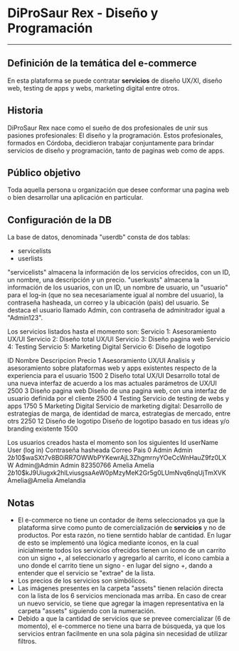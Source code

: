 # DiProSaur Rex - Diseño y Programación
---
## Definición de la temática del e-commerce
En esta plataforma se puede contratar **servicios** de diseño UX/XI, diseño web, testing de apps y webs, marketing digital entre otros.

## Historia
DiProSaur Rex nace como el sueño de dos profesionales de unir sus pasiones profesionales: El diseño y la programación.
Estos profesionales, formados en Córdoba, decidieron trabajar conjuntamente para brindar servicios de diseño y programación, tanto de paginas web como de apps.

## Público objetivo 
Toda aquella persona u organización que desee conformar una pagina web o bien desarrollar una aplicación en particular.

## Configuración de la DB
La base de datos, denominada "userdb" consta de dos tablas:
- servicelists
- userlists

"servicelists" almacena la información de los servicios ofrecidos, con un ID, un nombre, una descripción y un precio.
"userkusts" almacena la información de los usuarios, con un ID, un nombre de usuario, un "usuario" para el log-in (que no sea necesariamente igual al nombre del usuario), la contraseña hasheada, un correo y la ubicación (pais) del usuario. Se destaca el usuario llamado Admin, con contraseña de adminitrador igual a "Admin123". 

Los servicios listados hasta el momento son:
Servicio 1: Asesoramiento UX/UI
Servicio 2: Diseño total UX/UI
Servicio 3: Diseño pagina web
Servicio 4: Testing
Servicio 5: Marketing Digital
Servicio 6: Diseño de logotipo

ID  Nombre              Descripcion                                                                                                                     Precio
1	Asesoramiento UX/UI	Analisis y asesoramiento sobre plataformas web y apps existentes respecto de la experiencia para el usuario	                    1500
2	Diseño total UX/UI	Desarrollo total de una nueva interfaz de acuerdo a los mas actuales parámetros de UX/UI	                                    2500
3	Diseño pagina web	Diseño de una pagina web, con una interfaz de usuario definida por el cliente	                                                2500
4	Testing	Servicio de testing de webs y apps	                                                                                                        1750
5	Marketing Digital	Servicio de marketing digital: Desarrollo de estrategias de marga, de identidad de marca, estrategias de mercado, entre otrs	2250
12	Diseño de logotipo	Diseño de logotipo basado en tus ideas y/o branding existente 	                                                                1500

Los usuarios creados hasta el momento son los siguientes
Id          userName    User (log in)   Contraseña hasheada                                             Correo          Pais
0	        Admin	    Admin	        $2b$10$waSXt7v8B0iRR7OWWbPYKewrAjL3ZhgmrnyYOeCcWnHauZ9fz0LXW	Admin@Admin	    Admin
82350766	Amelia	    Amelia	        $2b$10$kJ9Uiugxk2hlLviusgsaAeW0pMzyMeK2Gr5g0LUmNvq6nqUjTmXVK	Amelia@Amelia	Amelandia

## Notas 
- El e-commerce no tiene un contador de ítems seleccionados ya que la plataforma sirve como punto de comercialización de **servicios** y no de productos. Por esta razón, no tiene serntido hablar de cantidad. En lugar de esto se implementó una lógica mediante íconos, en la cual inicialmente todos los servicios ofrecidos tienen un ícono de un carrito con un signo +, al seleccionarlo y agregarlo al carrito, el ícono cambia a uno donde el carrito tiene un signo - en lugar del signo +, dando a entender que el servicio se "extrae" de la lista.
- Los precios de los servicios son simbólicos.
- Las imágenes presentes en la carpeta "assets" tienen relación directa con la lista de los 6 servicios mencionada mas arriba. En caso de crear un nuevo servicio, se tiene que agregar la imagen representativa en la carpeta "assets" siguiendo con la numeración.
- Debido a que la cantidad de servicios que se prevee comercializar (6 de momento), el e-commerce no tiene una barra de búsqueda, ya que los servicios entran facilmente en una sola página sin necesidad de utilizar filtros.
